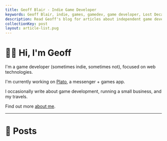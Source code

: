 ```yaml
---
title: Geoff Blair - Indie Game Developer
keywords: Geoff Blair, indie, games, gamedev, game developer, Lost Decade Games, LDG, blog
description: Read Geoff's blog for articles about independent game development, running a small business, his travels, and interests.
collectionKey: post
layout: article-list.pug
---
```

# 👋🏻 Hi, I'm Geoff

I'm a game developer (sometimes indie, sometimes not), focused on web technologies.

I'm currently working on [Plato](https://www.platoapp.com), a messenger + games app.

I occasionally write about game development, running a small business, and my travels.

Find out more [about me][1].

---

# 📝 Posts

[1]: /about/
